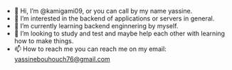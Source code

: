 - 👋 Hi, I’m @kamigami09, or you can call by my name yassine.
- 👀 I’m interested in the backend of applications or servers in general.
- 🌱 I’m currently learning backend enginnering by myself.
- 💞️ I’m looking to study and test and maybe help each other with learning how to make things.
- 📫 How to reach me you can reach me on my email: yassinebouhouch76@gmail.com

<!---
kamigami09/kamigami09 is a ✨ special ✨ repository because its `README.md` (this file) appears on your GitHub profile.
You can click the Preview link to take a look at your changes.
--->
